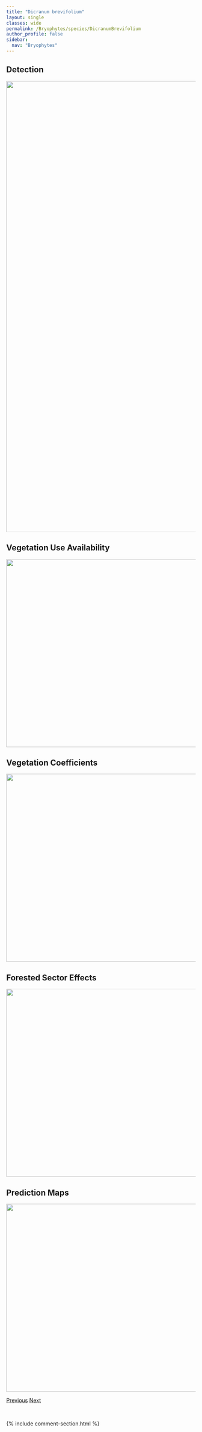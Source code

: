 ```yaml
---
title: "Dicranum brevifolium"
layout: single
classes: wide
permalink: /Bryophytes/species/DicranumBrevifolium
author_profile: false
sidebar:
  nav: "Bryophytes"
---
```


<h2>Detection</h2>

<a href="https://drive.google.com/uc?export=view&id=1nmKGS-VbliKmf0zgAi6okckdwQabtevY">
<img src="https://drive.google.com/uc?export=view&id=1nmKGS-VbliKmf0zgAi6okckdwQabtevY" height = "1200" width = "800">
</a>


<h2>Vegetation Use Availability</h2>

<a href="https://drive.google.com/uc?export=view&id=1GxNUzYnzImInbqJAj0Iqc9dFv68kMxlU">
<img src="https://drive.google.com/uc?export=view&id=1GxNUzYnzImInbqJAj0Iqc9dFv68kMxlU" height = "500" width = "1000">
</a>


<h2>Vegetation Coefficients</h2>

<a href="https://drive.google.com/uc?export=view&id=1uo25s7hBdyiS7ypCz8ng-gmIRmJ9H8SU">
<img src="https://drive.google.com/uc?export=view&id=1uo25s7hBdyiS7ypCz8ng-gmIRmJ9H8SU" height = "500" width = "1000">
</a>


<h2>Forested Sector Effects</h2>

<a href="https://drive.google.com/uc?export=view&id=1jk6ovolzzMYFuayuOrUjFWJrRE91yyOn">
<img src="https://drive.google.com/uc?export=view&id=1jk6ovolzzMYFuayuOrUjFWJrRE91yyOn" height = "500" width = "1000">
</a>


<h2>Prediction Maps</h2>

<a href="https://drive.google.com/uc?export=view&id=1hHxgVe7L6kEQRaVb1U5qj96bqZNNa-3E">
<img src="https://drive.google.com/uc?export=view&id=1hHxgVe7L6kEQRaVb1U5qj96bqZNNa-3E" height = "500" width = "1000">
</a>


<a href="/DevelopmentWebsite/Bryophytes/species/DicranumBonjeanii" class="pagination--pager" title="Dicranum bonjeanii">Previous</a> <a href="/DevelopmentWebsite/Bryophytes/species/DicranumElongatum" class="pagination--pager" title="Dicranum elongatum">Next</a>

<p>&nbsp;</p>

{% include comment-section.html %}
